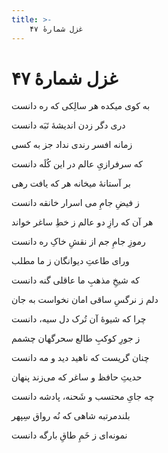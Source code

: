 ```yaml
---
title: >-
    غزل شمارهٔ ۴۷
---
```

# غزل شمارهٔ ۴۷

<div class="b" id="bn1"><div class="m1"><p>به کوی میکده هر سالِکی که ره دانست</p></div>
<div class="m2"><p>دری دگر زدن اندیشهٔ تَبَه دانست</p></div></div>
<div class="b" id="bn2"><div class="m1"><p>زمانه افسر رندی نداد جز به کسی</p></div>
<div class="m2"><p>که سرفرازیِ عالم در این کُلَه دانست</p></div></div>
<div class="b" id="bn3"><div class="m1"><p>بر آستانهٔ میخانه هر که یافت رهی</p></div>
<div class="m2"><p>ز فیضِ جامِ می اسرار خانقه دانست</p></div></div>
<div class="b" id="bn4"><div class="m1"><p>هر آن که رازِ دو عالم ز خطِ ساغر خواند</p></div>
<div class="m2"><p>رموزِ جامِ جم از نقشِ خاکِ ره دانست</p></div></div>
<div class="b" id="bn5"><div class="m1"><p>ورای طاعتِ دیوانگان ز ما مطلب</p></div>
<div class="m2"><p>که شیخِ مذهبِ ما عاقلی گنه دانست</p></div></div>
<div class="b" id="bn6"><div class="m1"><p>دلم ز نرگسِ ساقی امان نخواست به جان</p></div>
<div class="m2"><p>چرا که شیوهٔ آن تُرک دل سیه، دانست</p></div></div>
<div class="b" id="bn7"><div class="m1"><p>ز جورِ کوکبِ طالع سحرگهان چشمم</p></div>
<div class="m2"><p>چنان گریست که ناهید دید و مه دانست</p></div></div>
<div class="b" id="bn8"><div class="m1"><p>حدیثِ حافظ و ساغر که می‌زند پنهان</p></div>
<div class="m2"><p>چه جایِ محتسب و شَحنه، پادشه دانست</p></div></div>
<div class="b" id="bn9"><div class="m1"><p>بلندمرتبه شاهی که نُه رواق سِپهر</p></div>
<div class="m2"><p>نمونه‌ای ز خَمِ طاقِ بارگه دانست</p></div></div>
